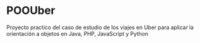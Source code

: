 # POOUber
Proyecto practico del caso de estudio de los viajes en Uber para aplicar la orientación a objetos en Java, PHP, JavaScript y Python
